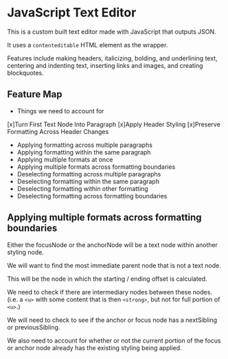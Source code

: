 # JavaScript Text Editor

This is a custom built text editor made with JavaScript that outputs JSON.

It uses a `contenteditable` HTML element as the wrapper.

Features include making headers, italicizing, bolding, and underlining text, centering and indenting text, inserting links and images, and creating blockquotes.

## Feature Map

- Things we need to account for

[x]Turn First Text Node Into Paragraph
[x]Apply Header Styling
[x]Preserve Formatting Across Header Changes

- Applying formatting across multiple paragraphs
- Applying formatting within the same paragraph
- Applying multiple formats at once
- Applying multiple formats across formatting boundaries
- Deselecting formatting across multiple paragraphs
- Deselecting formatting within the same paragraph
- Deselecting formatting within other formatting
- Deselecting formatting across formatting boundaries

## Applying multiple formats across formatting boundaries

Either the focusNode or the anchorNode will be a text node within another
styling node.

We will want to find the most immediate parent node that is not a text node.

This will be the node in which the starting / ending offset is calculated.

We need to check if there are intermediary nodes between these nodes. (i.e. a `<u>` with some content that is then `<strong>`, but not for full portion of `<u>`.)

We will need to check to see if the anchor or focus node has a nextSibling or previousSibling.

We also need to account for whether or not the current portion of the focus or anchor node already has the existing styling being applied.

